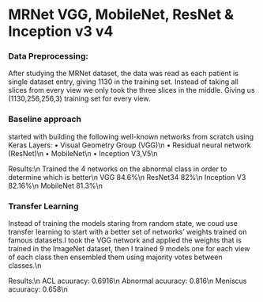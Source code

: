 # MRNet VGG, MobileNet, ResNet & Inception v3 v4
### Data Preprocessing:
After studying the MRNet dataset, the data was read as each patient is single dataset entry, giving 1130 in the training set. Instead of taking all slices from every view we only took the three slices in the middle. Giving us (1130,256,256,3) training set for every view.

### Baseline approach
started with building the following well-known networks from scratch using Keras Layers:
• Visual Geometry Group (VGG)\n
• Residual neural network (ResNet)\n
• MobileNet\n
• Inception V3,V5\n

Results:\n
Trained the 4 networks on the abnormal class in order to determine which is better\n
VGG 84.6%\n
ResNet34 82%\n
Inception V3 82.16%\n
MobileNet 81.3%\n

### Transfer Learning
Instead of training the models staring from random state, we coud use transfer learning to start with a better set of networks’ weights trained on famous datasets.I took the VGG network and applied the weights that is trained in the ImageNet dataset, then I trained 9 models one for each view of each class then ensembled them using majority votes between classes.\n

Results:\n
ACL acuuracy: 0.6916\n
Abnormal acuuracy: 0.816\n
Meniscus acuuracy: 0.658\n

